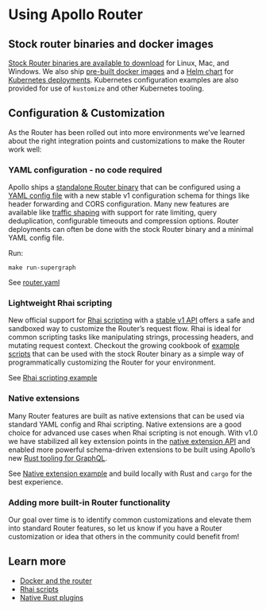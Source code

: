 # Using Apollo Router

## Stock router binaries and docker images

[Stock Router binaries are available to download](https://www.apollographql.com/docs/router/quickstart) for Linux, Mac, and Windows. We also ship [pre-built docker images](https://www.apollographql.com/docs/router/containerization/overview) and a [Helm chart](https://www.apollographql.com/docs/router/containerization/kubernetes) for [Kubernetes deployments](https://www.apollographql.com/docs/router/containerization/kubernetes). Kubernetes configuration examples are also provided for use of `kustomize` and other Kubernetes tooling.

## Configuration & Customization

As the Router has been rolled out into more environments we’ve learned about the right integration points and customizations to make the Router work well:

### YAML configuration - no code required

Apollo ships a [standalone Router binary](https://www.apollographql.com/docs/router/quickstart) that can be configured using a [YAML config file](https://www.apollographql.com/docs/router/configuration/overview#yaml-config-file) with a new stable v1 configuration schema for things like header forwarding and CORS configuration. Many new features are available like [traffic shaping](https://www.apollographql.com/docs/router/configuration/traffic-shaping/) with support for rate limiting, query deduplication, configurable timeouts and compression options. Router deployments can often be done with the stock Router binary and a minimal YAML config file.

Run:
```
make run-supergraph
```

See [router.yaml](./router.yaml)

### Lightweight Rhai scripting

New official support for [Rhai scripting](https://www.apollographql.com/docs/router/customizations/rhai) with a [stable v1 API](https://www.apollographql.com/docs/router/customizations/rhai-api/) offers a safe and sandboxed way to customize the Router’s request flow. Rhai is ideal for common scripting tasks like manipulating strings, processing headers, and mutating request context. Checkout the growing cookbook of [example scripts](https://github.com/apollographql/router/tree/main/examples) that can be used with the stock Router binary as a simple way of programmatically customizing the Router for your environment.

See [Rhai scripting example](./rhai-scripting/)

### Native extensions

Many Router features are built as native extensions that can be used via standard YAML config and Rhai scripting. Native extensions are a good choice for advanced use cases when Rhai scripting is not enough. With v1.0 we have stabilized all key extension points in the [native extension API](https://www.apollographql.com/docs/router/customizations/native) and enabled more powerful schema-driven extensions to be built using Apollo’s new [Rust tooling for GraphQL](https://www.apollographql.com/blog/announcement/tooling/apollo-rs-graphql-tools-in-rust/).

See [Native extension example](./rust-plugin/) and build locally with Rust and `cargo` for the best experience.

### Adding more built-in Router functionality

Our goal over time is to identify common customizations and elevate them into standard Router features, so let us know if you have a Router customization or idea that others in the community could benefit from!

## Learn more

- [Docker and the router](https://www.apollographql.com/docs/router/containerization/docker)
- [Rhai scripts](https://www.apollographql.com/docs/router/customizations/rhai)
- [Native Rust plugins](https://www.apollographql.com/docs/router/customizations/native)